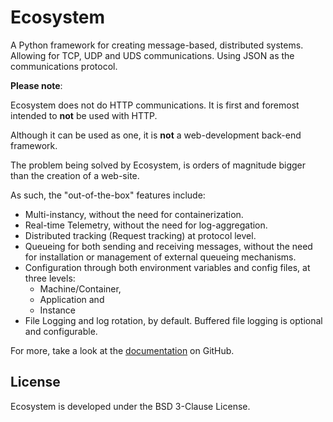 # Ecosystem

A Python framework for creating message-based, distributed systems. Allowing for
TCP, UDP and UDS communications. Using JSON as the communications protocol.

**Please note**:

Ecosystem does not do HTTP communications. It is first and foremost intended to
**not** be used with HTTP.

Although it can be used as one, it is **not** a web-development back-end framework.

The problem being solved by Ecosystem, is orders of magnitude bigger than the
creation of a web-site.

As such, the "out-of-the-box" features include:

- Multi-instancy, without the need for containerization.
- Real-time Telemetry, without the need for log-aggregation.
- Distributed tracking (Request tracking) at protocol level.
- Queueing for both sending and receiving messages, without the need for
  installation or management of external queueing mechanisms.
- Configuration through both environment variables and config files, at three levels:
  - Machine/Container,
  - Application and
  - Instance
- File Logging and log rotation, by default. Buffered file logging is optional and configurable.

For more, take a look at the [documentation](https://github.com/TheLastCylon/ecosystem/blob/main/documentation/documentation_root.md) on GitHub.

## License

Ecosystem is developed under the BSD 3-Clause License.
